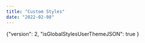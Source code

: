 ```yaml
---
title: "Custom Styles"
date: "2022-02-08"
---
```


{"version": 2, "isGlobalStylesUserThemeJSON": true }
